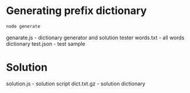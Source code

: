 # Generating prefix dictionary

```js
node generate
```

genarate.js - dictionary generator and solution tester
words.txt - all words dictionary
test.json - test sample

# Solution

solution.js - solution script
dict.txt.gz - solution dictionary
